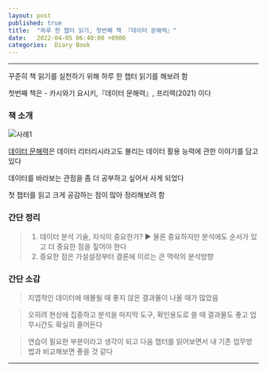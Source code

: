 ```yaml
---
layout: post
published: true
title:  "하루 한 챕터 읽기, 첫번째 책 『데이터 문해력』"
date:   2022-04-05 06:40:00 +0900
categories:  Diary Book
---
```



   
---------------

꾸준히 책 읽기를 실천하기 위해 하루 한 챕터 읽기를 해보려 함

첫번째 책은 - 카시와기 요시키,『데이터 문해력』, 프리렉(2021) 이다



### 책 소개

![사례1](https://drive.google.com/uc?id=12lN82BFOyUYU7rJfYRs_T8IvU9F4fRHW)

[데이터 문해력]은 데이터 리터리시라고도 불리는 데이터 활용 능력에 관한 이야기를 담고 있다

데이터를 바라보는 관점을 좀 더 공부하고 싶어서 사게 되었다

첫 챕터를 읽고 크게 공감하는 점이 많아 정리해보려 함

### 간단 정리


> 1. 데이터 분석 기술, 지식이 중요한가? ▶ 물론 중요하지만 분석에도 순서가 있고 더 중요한 점을 짚어야 한다
> 2. 중요한 점은 가설설정부터 결론에 이르는 큰 맥락의 분석방향

### 간단 소감

> 지엽적인 데이터에 매몰될 때 좋지 않은 결과물이 나올 때가 많았음

> 오히려 현상에 집중하고 분석을 마지막 도구, 확인용도로 쓸 때 결과물도 좋고 업무시간도 확실히 줄어든다

> 연습이 필요한 부분이라고 생각이 되고 다음 챕터를 읽어보면서 내 기존 업무방법과 비교해보면 좋을 것 같다      

   
---------------

[데이터 문해력]:https://book.naver.com/bookdb/book_detail.nhn?bid=18032931
